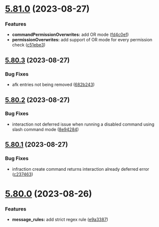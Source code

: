 # [5.81.0](https://github.com/onesoft-sudo/sudobot/compare/v5.80.3...v5.81.0) (2023-08-27)


### Features

* **commandPermissionOverwrites:** add OR mode ([fd4c0e1](https://github.com/onesoft-sudo/sudobot/commit/fd4c0e156d3cee24a0cf86f699e6a86465c7902d))
* **permissionOverwrites:** add support of OR mode for every permission check ([c51ebe3](https://github.com/onesoft-sudo/sudobot/commit/c51ebe3f3dc5a166e12da798fed86ee56b7dae1a))



## [5.80.3](https://github.com/onesoft-sudo/sudobot/compare/v5.80.2...v5.80.3) (2023-08-27)


### Bug Fixes

* afk entries not being removed ([682b243](https://github.com/onesoft-sudo/sudobot/commit/682b2430c42a576b377bd693966d9f9494119742))



## [5.80.2](https://github.com/onesoft-sudo/sudobot/compare/v5.80.1...v5.80.2) (2023-08-27)


### Bug Fixes

* interaction not deferred issue when running a disabled command using slash command mode ([8e94284](https://github.com/onesoft-sudo/sudobot/commit/8e942845989c0f9f034a88a7c91242a3af85b8a5))



## [5.80.1](https://github.com/onesoft-sudo/sudobot/compare/v5.80.0...v5.80.1) (2023-08-27)


### Bug Fixes

* infraction create command returns interaction already deferred error ([c237463](https://github.com/onesoft-sudo/sudobot/commit/c237463cd40a1a8db2b758f21c59d9ce6b8b2373))



# [5.80.0](https://github.com/onesoft-sudo/sudobot/compare/v5.79.0...v5.80.0) (2023-08-26)


### Features

* **message_rules:** add strict regex rule ([e9a3387](https://github.com/onesoft-sudo/sudobot/commit/e9a3387ac81bdc4d0d5fe1bac01a9f336f003cd4))



